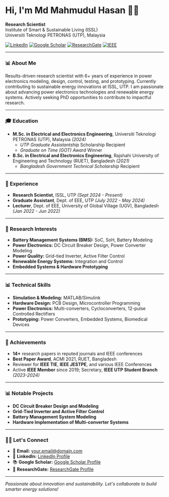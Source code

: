 # Hi, I'm Md Mahmudul Hasan 👨‍💼

**Research Scientist**  
Institute of Smart & Sustainable Living (ISSL)  
Universiti Teknologi PETRONAS (UTP), Malaysia  

[![LinkedIn](https://img.shields.io/badge/LinkedIn-blue?logo=linkedin)](#) [![Google Scholar](https://img.shields.io/badge/Google_Scholar-lightgrey?logo=google-scholar)](#) [![ResearchGate](https://img.shields.io/badge/ResearchGate-darkgreen?logo=researchgate)](#) [![IEEE](https://img.shields.io/badge/IEEE-blue?logo=ieee)](#)

---

### 📊 About Me
Results-driven research scientist with 6+ years of experience in power electronics modeling, design, control, testing, and prototyping. Currently contributing to sustainable energy innovations at ISSL, UTP. I am passionate about advancing power electronics technologies and renewable energy systems. Actively seeking PhD opportunities to contribute to impactful research.

---

### 🎓 Education
- **M.Sc. in Electrical and Electronics Engineering**, Universiti Teknologi PETRONAS (UTP), Malaysia *(2024)*  
  - *UTP Graduate Assistantship* Scholarship Recipient  
  - *Graduate on Time (GOT) Award* Winner  
- **B.Sc. in Electrical and Electronics Engineering**, Rajshahi University of Engineering and Technology (RUET), Bangladesh *(2021)*  
  - *Bangladesh Government Technical Scholarship* Recipient

---

### 💼 Experience
- **Research Scientist**, ISSL, UTP *(Sept 2024 - Present)*  
- **Graduate Assistant**, Dept. of EEE, UTP *(July 2022 - May 2024)*  
- **Lecturer**, Dept. of EEE, University of Global Village (UGV), Bangladesh *(Jan 2022 - Jun 2022)*  

---

### 🔬 Research Interests
- **Battery Management Systems (BMS):** SoC, SoH, Battery Modeling  
- **Power Electronics:** DC Circuit Breaker Design, Power Converter Modeling  
- **Power Quality:** Grid-tied Inverter, Active Filter Control  
- **Renewable Energy Systems:** Integration and Control  
- **Embedded Systems & Hardware Prototyping**  

---

### 📊 Technical Skills
- **Simulation & Modeling:** MATLAB/Simulink  
- **Hardware Design:** PCB Design, Microcontroller Programming  
- **Power Electronics:** Multi-converters, Cycloconverters, 12-pulse Controlled Rectifiers  
- **Prototyping:** Power Converters, Embedded Systems, Biomedical Devices  

---

### 🌟 Achievements
- **14+** research papers in reputed journals and IEEE conferences  
- **Best Paper Award**, ACMI 2021, RUET, Bangladesh  
- Reviewer for **IEEE TIE**, **IEEE JESTPE**, and various IEEE Conferences  
- Active **IEEE Member** since 2019; Secretary, **IEEE UTP Student Branch** *(2023-2024)*  

---

### 📊 Notable Projects
- **DC Circuit Breaker Design and Modeling**  
- **Grid-Tied Inverter and Active Filter Control**  
- **Battery Management System Modeling**  
- **Hardware Implementation of Multi-converter Systems**  

---

### 👨‍💻 Let's Connect
- 📧 **Email:** [your.email@domain.com](mailto:your.email@domain.com)  
- 💼 **LinkedIn:** [LinkedIn Profile](#)  
- 📚 **Google Scholar:** [Google Scholar Profile](#)  
- 🔬 **ResearchGate:** [ResearchGate Profile](#)

---

*Passionate about innovation and sustainability. Let's collaborate to build smarter energy solutions!*

